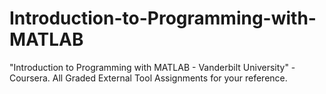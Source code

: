 # Introduction-to-Programming-with-MATLAB
"Introduction to Programming with MATLAB - Vanderbilt University" - Coursera. 
All Graded External Tool Assignments for your reference.

